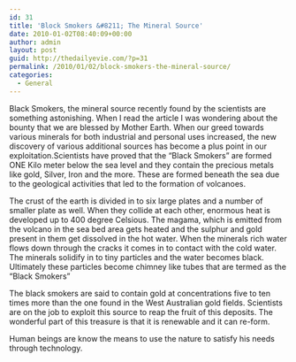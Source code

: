 ```yaml
---
id: 31
title: 'Block Smokers &#8211; The Mineral Source'
date: 2010-01-02T08:40:09+00:00
author: admin
layout: post
guid: http://thedailyevie.com/?p=31
permalink: /2010/01/02/block-smokers-the-mineral-source/
categories:
  - General
---
```

Black Smokers, the mineral source recently found by the scientists are something astonishing. When I read the article I was wondering about the bounty that we are blessed by Mother Earth. When our greed towards various minerals for both industrial and personal uses increased, the new discovery of various additional sources has become a plus point in our exploitation.Scientists have proved that the &#8220;Black Smokers&#8221; are formed ONE Kilo meter below the sea level and they contain the precious metals like gold, Silver, Iron and the more. These are formed beneath the sea due to the geological activities that led to the formation of volcanoes.

The crust of the earth is divided in to six large plates and a number of smaller plate as well. When they collide at each other, enormous heat is developed up to 400 degree Celsious. The magama, which is emitted from the volcano in the sea bed area gets heated and the sulphur and gold present in them get dissolved in the hot water. When the minerals rich water flows down through the cracks it comes in to contact with the cold water. The minerals solidify in to tiny particles and the water becomes black. Ultimately these particles become chimney like tubes that are termed as the &#8220;Black Smokers&#8221;

The black smokers are said to contain gold at concentrations five to ten times more than the one found in the West Australian gold fields. Scientists are on the job to exploit this source to reap the fruit of this deposits. The wonderful part of this treasure is that it is renewable and it can re-form.

Human beings are know the means to use the nature to satisfy his needs through technology.